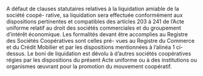 A défaut de clauses statutaires relatives à la liquidation amiable de la société coopé- rative, sa liquidation sera effectuée conformément aux dispositions pertinentes et compatibles des articles 203 à 241 de l’Acte uniforme relatif au droit des sociétés commerciales et du groupement d’intérêt économique.
Les formalités devant être accomplies au Registre des Sociétés Coopératives sont celles pré- vues au Registre du Commerce et du Crédit Mobilier et par les dispositions mentionnées à l’alinéa 1 ci-dessus.
Le boni de liquidation est dévolu à d’autres sociétés coopératives régies par les dispositions du présent Acte uniforme ou à des institutions ou organismes œuvrant pour la promotion du mouvement coopératif.